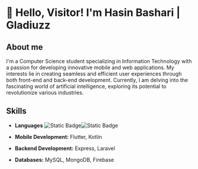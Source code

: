 # 👋 Hello, Visitor! I'm Hasin Bashari | Gladiuzz

## About me
I'm a Computer Science student specializing in Information Technology with a passion for developing innovative mobile and web applications. My interests lie in creating seamless and efficient user experiences through both front-end and back-end development. Currently, I am delving into the fascinating world of artificial intelligence, exploring its potential to revolutionize various industries.

## Skills
- **Languages**
<img alt="Static Badge" src="https://img.shields.io/badge/php-484C89?style=flat&logo=php"><img alt="Static Badge" src="https://img.shields.io/badge/php-484C89?style=flat&logo=php">


- **Mobile Development:** Flutter, Kotlin
- **Backend Development:** Express, Laravel
- **Databases:** MySQL, MongoDB, Firebase



